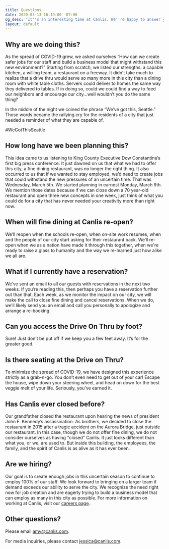 ```yaml
---
title: Questions
date: 2020-03-13 16:19:00 -07:00
og_desc: 'It''s an interesting time at Canlis. We''re happy to answer your questions. '
layout: default
---
```


<h2 class="Display2 mb4">Why are we doing this? </h2>

As the spread of COVID-19 grew, we asked ourselves “How can we create safer jobs for our staff and build a business model that might withstand this new environment?” Starting from scratch, we listed our strengths: a capable kitchen, a willing team, a restaurant on a freeway. It didn’t take much to realize that a drive thru would serve so many more in this city than a dining room with white table cloths. Servers could deliver to homes the same way they delivered to tables. If in doing so, could we could find a way to feed our neighbors and encourage our city...well wouldn’t you do the same thing?

In the middle of the night we coined the phrase “We’ve got this, Seattle.” Those words became the rallying cry for the residents of a city that just needed a reminder of what they are capable of.

#WeGotThisSeattle

<h2 class="Display2 mb4">How long have we been planning this?</h2>

This idea came to us listening to King County Executive Dow Constantine’s first big press conference. It just dawned on us that what we had to offer this city, a fine dining restaurant, was no longer the right thing. It also occurred to us that if we wanted to stay employed, we’d need to create jobs that could withstand the new pressures of an uncertain time. That was Wednesday, March 5th. We started planning in earnest Monday, March 9th. We mention those dates because if we can close down a 70 year-old restaurant and open three new concepts in one week, just think of what you could do for a city that has never needed your creativity more than right now.

<h2 class="Display2 mb4">When will fine dining at Canlis re-open?</h2>

We’ll reopen when the schools re-open, when on-site work resumes, when and the people of our city start asking for their restaurant back. We’ll re-open when we as a nation have made it through this together, when we're ready to raise a glass to humanity and the way we re-learned just how alike we all are.

<h2 class="Display2 mb4">What if I currently have a reservation?</h2>

We’ve sent an email to all our guests with reservations in the next two weeks. If you’re reading this, then perhaps you have a reservation further out than that. Each week, as we monitor the impact on our city, we will make the call to close fine dining and cancel reservations. When we do, we’ll likely send you an email and call you personally to apologize and arrange a re-booking.

<h2 class="Display2 mb4">Can you access the Drive On Thru by foot?</h2>

Sure! Just don’t be put off if we keep you a few feet away. It’s for the greater good.

<h2 class="Display2 mb4">Is there seating at the Drive on Thru?</h2>

To minimize the spread of COVID-19, we have designed this experience strictly as a grab-n-go. You don’t even need to get out of your car! Escape the house, wipe down your steering wheel, and head on down for the best veggie melt of your life. Seriously, you’ve earned it.

<h2 class="Display2 mb4">Has Canlis ever closed before? </h2>

Our grandfather closed the restaurant upon hearing the news of president John F. Kennedy’s assassination. As brothers, we decided to close the restaurant in 2015 after a tragic accident on the Aurora Bridge, just outside our restaurant. In this case, though we do not offer fine dining, we do not consider ourselves as having "closed" Canlis. It just looks different than what you, or we, are used to. But inside this building, the employees, the family, and the spirit of Canlis is as alive as it has ever been.

<h2 class="Display2 mb4">Are we hiring?</h2>

Our goal is to create enough jobs in this uncertain season to continue to employ 100% of our staff. We look forward to bringing on a larger team if demand exceeds our ability to serve the city. We recognize the need right now for job creation and are eagerly trying to build a business model that can employ as many in this city as possible. For more information on working at Canlis, visit our [careers page](/careers).

<h2 class="Display2 mb4">Other questions?</h2>

Please email [amy@canlis.com](amy@canlis.com).

For media inquiries, please contact [jessica@canlis.com](mailto:jessica@canlis.com).